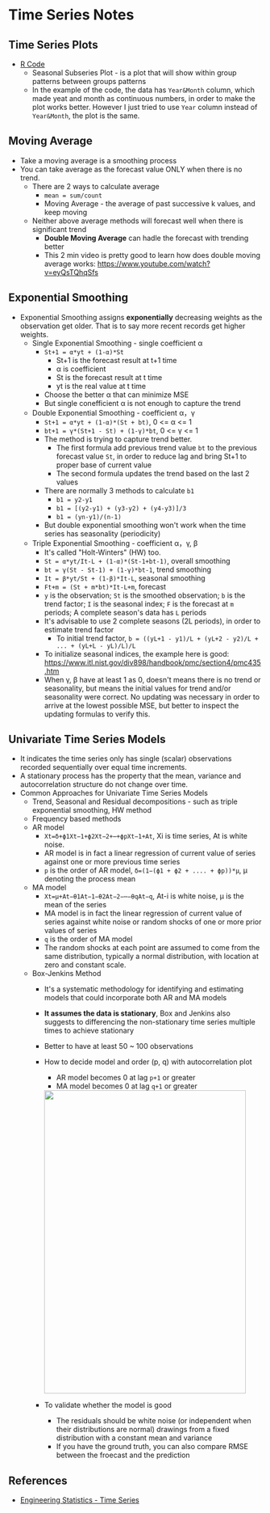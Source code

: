 # Time Series Notes

## Time Series Plots
* [R Code][1]
  * Seasonal Subseries Plot - is a plot that will show within group patterns between groups patterns
  * In the example of the code, the data has `Year&Month` column, which made yeat and month as continuous numbers, in order to make the plot works better. However I just tried to use `Year` column instead of `Year&Month`, the plot is the same.

## Moving Average
* Take a moving average is a smoothing process
* You can take average as the forecast value ONLY when there is no trend.
  * There are 2 ways to calculate average
    * `mean = sum/count`
    * Moving Average - the average of past successive k values, and keep moving
  * Neither above average methods will forecast well when there is significant trend
    * <b>Double Moving Average</b> can hadle the forecast with trending better
    * This 2 min video is pretty good to learn how does double moving average works: https://www.youtube.com/watch?v=eyQsTQhqSfs
## Exponential Smoothing
* Exponential Smoothing assigns <b>exponentially</b> decreasing weights as the observation get older. That is to say more recent records get higher weights.
  * Single Exponential Smoothing - single coefficient α
    * `St+1 = α*yt + (1-α)*St`
      * St+1 is the forecast result at t+1 time
      * α is coefficient
      * St is the forecast result at t time
      * yt is the real value at t time
    * Choose the better α that can minimize MSE
    * But single conefficient α is not enough to capture the trend
  * Double Exponential Smoothing - coefficient α，γ
    * `St+1 = α*yt + (1-α)*(St + bt)`, 0 <= α <= 1
    * `bt+1 = γ*(St+1 - St) + (1-γ)*bt`, 0 <= γ <= 1
    * The method is trying to capture trend better.
      * The first formula add previous trend value `bt` to the previous forecast value `St`, in order to reduce lag and bring St+1 to proper base of current value
      * The second formula updates the trend based on the last 2 values
    * There are normally 3 methods to calculate `b1`
      * `b1 = y2-y1`
      * `b1 = [(y2-y1) + (y3-y2) + (y4-y3)]/3`
      * `b1 = (yn-y1)/(n-1)`
    * But double exponential smoothing won't work when the time series has seasonality (periodicity)
  * Triple Exponential Smoothing - coefficient α，γ, β
    * It's called "Holt-Winters" (HW) too.
    * `St = α*yt/It-L + (1-α)*(St-1+bt-1)`, overall smoothing
    * `bt = γ(St - St-1) + (1-γ)*bt-1`, trend smoothing
    * `It = β*yt/St + (1-β)*It-L`, seasonal smoothing
    * `Ft+m = (St + m*bt)*It-L+m`, forecast
    * `y` is the observation; `St` is the smoothed observation; `b` is the trend factor; `I` is the seasonal index; `F` is the forecast at `m` periods; A complete season's data has `L` periods
    * It's advisable to use 2 complete seasons (2L periods), in order to estimate trend factor
      * To initial trend factor, `b = ((yL+1 - y1)/L + (yL+2 - y2)/L + ... + (yL+L - yL)/L)/L`
    * To initialize seasonal indices, the example here is good: https://www.itl.nist.gov/div898/handbook/pmc/section4/pmc435.htm
    * When γ, β have at least 1 as 0, doesn't means there is no trend or seasonality, but means the initial values for trend and/or seasonality were correct. No updating was necessary in order to arrive at the lowest possible MSE, but better to inspect the updating formulas to verify this.
## Univariate Time Series Models
* It indicates the time series only has single (scalar) observations recorded sequentially over equal time increments.
* A stationary process has the property that the mean, variance and autocorrelation structure do not change over time. 
* Common Approaches for Univariate Time Series Models
  * Trend, Seasonal and Residual decompositions - such as triple exponential smoothing, HW method
  * Frequency based methods
  * AR model
    * `Xt=δ+ϕ1Xt−1+ϕ2Xt−2+⋯+ϕpXt−1+At`, Xi is time series, At is white noise.
    * AR model is in fact a linear regression of current value of series against one or more previous time series
    * `p` is the order of AR model, `δ=(1−(ϕ1 + ϕ2 + .... + ϕp))*μ`, μ denoting the process mean
  * MA model
    * `Xt=μ+At−θ1At−1−θ2At−2−⋯−θqAt−q`, At-i is white noise, μ is the mean of the series
    * MA model is in fact the linear regression of current value of series against white noise or random shocks of one or more prior values of series
    * `q` is the order of MA model
    * The random shocks at each point are assumed to come from the same distribution, typically a normal distribution, with location at zero and constant scale.
  * Box-Jenkins Method
    * It's a systematic methodology for identifying and estimating models that could incorporate both AR and MA models
    * <b>It assumes the data is stationary</b>, Box and Jenkins also suggests to differencing the non-stationary time series multiple times to achieve stationary
    * Better to have at least 50 ~ 100 observations
    * How to decide model and order (p, q) with autocorrelation plot
      * AR model becomes 0 at lag `p+1` or greater
      * MA model becomes 0 at lag `q+1` or greater
      <img src="https://github.com/hanhanwu/Hanhan_Data_Science_Practice/blob/master/sequencial_analysis/autocorrelation_plots.png" width="400" height="600">
      
    * To validate whether the model is good
      * The residuals should be white noise (or independent when their distributions are normal) drawings from a fixed distribution with a constant mean and variance
      * If you have the ground truth, you can also compare RMSE between the froecast and the prediction
    
## References
* [Engineering Statistics - Time Series][2]
  
[1]:https://github.com/hanhanwu/Hanhan_Data_Science_Practice/blob/master/sequencial_analysis/time_series_plots_R.R
[2]:https://www.itl.nist.gov/div898/handbook/pmc/section4/pmc446.htm
